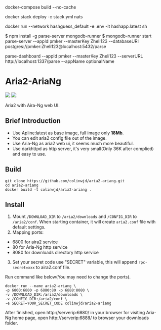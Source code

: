 docker-compose build --no-cache


docker stack deploy -c stack.yml nats


 

docker run --network  hashguess_default -e .env  -it hashapp:latest sh

$ npm install -g parse-server mongodb-runner
$ mongodb-runner start
parse-server --appId pmker --masterKey Zheli123 --databaseURI postgres://pmker:Zheli123@localhost:5432/parse


parse-dashboard  --appId pmker --masterKey Zheli123 --serverURL http://localhost:1337/parse --appName optionalName 

 # Aria2-AriaNg
 [![](https://images.microbadger.com/badges/version/colinwjd/aria2-ariang.svg)](https://microbadger.com/images/colinwjd/aria2-ariang "Get your own version badge on microbadger.com")
 [![](https://images.microbadger.com/badges/image/colinwjd/aria2-ariang.svg)](https://microbadger.com/images/colinwjd/aria2-ariang "Get your own image badge on microbadger.com")
 
 Aria2 with Aira-Ng web UI.
 
 ## Brief Introduction
 * Use Apline:latest as base image, full image only **18Mb**.
 * You can edit aria2 config file out of the image.
 * Use Aria-Ng as aria2 web ui, it seems much more beautiful.
 * Use darkhttpd as http server, it's very small(Only 36K after complied) and easy to use.
 
 ## Build
 ```
 git clone https://github.com/colinwjd/aria2-ariang.git
 cd aria2-ariang
 docker build -t colinwjd/aria2-ariang .
 ```
 
 ## Install
 1. Mount `/DOWNLOAD_DIR` to `/aria2/downloads` and `/CONFIG_DIR` to `/aria2/conf`. When starting container, it will create  `aria2.conf` file with default settings.
 2. Mapping ports:
   * 6800 for aira2 service
   * 80 for Aria-Ng http service
   * 8080 for downloads directory http service
 3. Set your secret code use "SECRET" variable, this will append `rpc-secret=xxx` to aira2.conf file.
 
 Run command like below(You may need to change the ports).
 ```
 docker run --name aria2-ariang \
 -p 6800:6800 -p 6880:80 -p 6888:8080 \
 -v /DOWNLOAD_DIR:/aria2/downloads \
 -v /CONFIG_DIR:/aria2/conf \
 -e SECRET=YOUR_SECRET_CODE colinwjd/aria2-ariang
 ```
 After finished, open http://serverip:6880/ in your browser for visiting Aria-Ng home page, open http://serverip:6888/ to browser your downloads folder.
